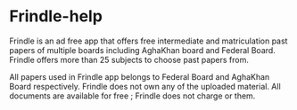 # Frindle-help

Frindle is an ad free app that offers free intermediate and matriculation past papers of multiple boards including AghaKhan board and Federal Board.
Frindle offers more than 25 subjects to choose past papers from.

All papers used in Frindle app belongs to Federal Board and AghaKhan Board respectively.
Frindle does not own any of the uploaded material. All documents are available for free ; Frindle does not charge or them.
